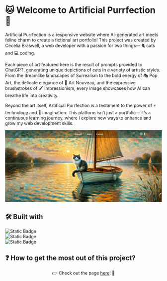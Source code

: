 # 🐱 Welcome to Artificial Purrfection 🎨  

Artificial Purrfection is a responsive website where AI-generated art meets feline charm to create a fictional art portfolio! This project was created by Cecelia Braswell, a web developer with a passion for two things— 🐈 cats and 💻 coding.  

Each piece of art featured here is the result of prompts provided to ChatGPT, generating unique depictions of cats in a variety of artistic styles. From the dreamlike landscapes of Surrealism to the bold energy of 🎭 Pop Art, the delicate elegance of 🌿 Art Nouveau, and the expressive brushstrokes of 🖌️ Impressionism, every image showcases how AI can breathe life into creativity.  

Beyond the art itself, Artificial Purrfection is a testament to the power of ⚡ technology and 🎨 imagination. This platform isn’t just a portfolio— it’s a continuous learning journey, where I explore new ways to enhance and grow my web development skills.  

![Screen shot of Artificial Purrfection.](./images/Artificial-Purrfection.png)  

## 🛠️ Built with  

![Static Badge](https://img.shields.io/badge/HTML-%23FF5733)  
![Static Badge](https://img.shields.io/badge/CSS-%23663399)  
![Static Badge](https://img.shields.io/badge/JavaScript-%23F7DF1E)  

## ❓ How to get the most out of this project?  

<div align="center">
    👉 Check out the page <a href="https://ceceliabraswell.github.io/artificial-purrfection/">here</a>! 🚀
</div>
